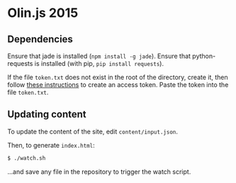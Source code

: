 # Olin.js 2015

## Dependencies
Ensure that jade is installed (`npm install -g jade`).
Ensure that python-requests is installed (with pip, `pip install requests`).

If the file `token.txt` does not exist in the root of the directory, create it, then follow [these instructions](https://help.github.com/articles/creating-an-access-token-for-command-line-use/) to create an access token. Paste the token into the file `token.txt`.

## Updating content
To update the content of the site, edit `content/input.json`.

Then, to generate `index.html`:
```bash
$ ./watch.sh
```
...and save any file in the repository to trigger the watch script.

